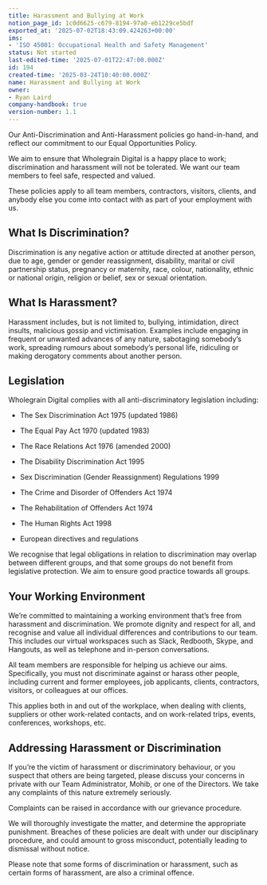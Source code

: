```yaml
---
title: Harassment and Bullying at Work
notion_page_id: 1c0d6625-c679-8194-97a0-eb1229ce5bdf
exported_at: '2025-07-02T18:43:09.424263+00:00'
ims:
- 'ISO 45001: Occupational Health and Safety Management'
status: Not started
last-edited-time: '2025-07-01T22:47:00.000Z'
id: 194
created-time: '2025-03-24T10:40:00.000Z'
name: Harassment and Bullying at Work
owner:
- Ryan Laird
company-handbook: true
version-number: 1.1
---
```


Our Anti-Discrimination and Anti-Harassment policies go hand-in-hand, and reflect our commitment to our Equal Opportunities Policy.

We aim to ensure that Wholegrain Digital is a happy place to work; discrimination and harassment will not be tolerated. We want our team members to feel safe, respected and valued.

These policies apply to all team members, contractors, visitors, clients, and anybody else you come into contact with as part of your employment with us.

## What Is Discrimination?

Discrimination is any negative action or attitude directed at another person, due to age, gender or gender reassignment, disability, marital or civil partnership status, pregnancy or maternity, race, colour, nationality, ethnic or national origin, religion or belief, sex or sexual orientation.

## What Is Harassment?

Harassment includes, but is not limited to, bullying, intimidation, direct insults, malicious gossip and victimisation. Examples include engaging in frequent or unwanted advances of any nature, sabotaging somebody’s work, spreading rumours about somebody’s personal life, ridiculing or making derogatory comments about another person.

## Legislation

Wholegrain Digital complies with all anti-discriminatory legislation including:

- The Sex Discrimination Act 1975 (updated 1986)

- The Equal Pay Act 1970 (updated 1983)

- The Race Relations Act 1976 (amended 2000)

- The Disability Discrimination Act 1995

- Sex Discrimination (Gender Reassignment) Regulations 1999

- The Crime and Disorder of Offenders Act 1974

- The Rehabilitation of Offenders Act 1974

- The Human Rights Act 1998

- European directives and regulations

We recognise that legal obligations in relation to discrimination may overlap between different groups, and that some groups do not benefit from legislative protection. We aim to ensure good practice towards all groups.

## Your Working Environment

We’re committed to maintaining a working environment that’s free from harassment and discrimination. We promote dignity and respect for all, and recognise and value all individual differences and contributions to our team. This includes our virtual workspaces such as Slack, Redbooth, Skype, and Hangouts, as well as telephone and in-person conversations.

All team members are responsible for helping us achieve our aims. Specifically, you must not discriminate against or harass other people, including current and former employees, job applicants, clients, contractors, visitors, or colleagues at our offices.

This applies both in and out of the workplace, when dealing with clients, suppliers or other work-related contacts, and on work-related trips, events, conferences, workshops, etc.

## Addressing Harassment or Discrimination

If you’re the victim of harassment or discriminatory behaviour, or you suspect that others are being targeted, please discuss your concerns in private with our Team Administrator, Mohib, or one of the Directors. We take any complaints of this nature extremely seriously.

Complaints can be raised in accordance with our grievance procedure.

We will thoroughly investigate the matter, and determine the appropriate punishment. Breaches of these policies are dealt with under our disciplinary procedure, and could amount to gross misconduct, potentially leading to dismissal without notice.

Please note that some forms of discrimination or harassment, such as certain forms of harassment, are also a criminal offence.
